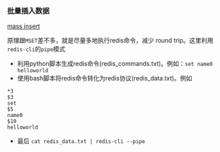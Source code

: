 ### 批量插入数据

[mass insert](https://redis.io/topics/mass-insert)

原理跟`MSET`差不多，就是尽量多地执行redis命令，减少 round trip。这里利用`redis-cli`的`pipe`模式

- 利用python脚本生成redis命令(redis_commands.txt)。例如：`set name0 helloworld`
- 使用bash脚本将redis命令转化为redis协议(redis_data.txt)。例如
```
*3
$3
set
$5
name0
$10
helloworld
```

- 最后 `cat redis_data.txt | redis-cli --pipe`
